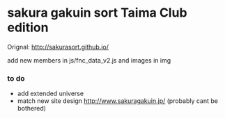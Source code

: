 # sakura gakuin sort Taima Club edition
Orignal:
http://sakurasort.github.io/

add new members in js/fnc_data_v2.js and images in img


### to do

* add extended universe
* match new site design http://www.sakuragakuin.jp/ (probably cant be bothered)
